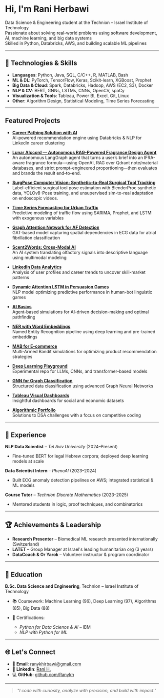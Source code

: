 # Hi, I'm Rani Herbawi

 Data Science & Engineering student at the Technion – Israel Institute of Technology  
Passionate about solving real-world problems using software development, AI, machine learning, and big data systems  
Skilled in Python, Databricks, AWS, and building scalable ML pipelines  

---

## 🔧 Technologies & Skills

- **Languages**: Python, Java, SQL, C/C++, R, MATLAB, Bash
- **ML & DL**: PyTorch, TensorFlow, Keras, Scikit-learn, XGBoost, Prophet
- **Big Data & Cloud**: Spark, Databricks, Hadoop, AWS (EC2, S3), Docker
- **NLP & CV**: BERT, GNNs, LSTMs, CNNs, OpenCV, spaCy
- **Visualization & Tools**: Tableau, Power BI, Excel, Git, Linux
- **Other**: Algorithm Design, Statistical Modeling, Time Series Forecasting

---

## Featured Projects

-  **[Career Pathing Solution with AI](https://github.com/Ranykh/Career_path_with_AI_project)**  
  AI-powered recommendation engine using Databricks & NLP for LinkedIn career clustering

-  **[Lunar AIccord — Autonomous RAG-Powered Fragrance Design Agent](https://github.com/Ranykh/lunar-aiccord-agent)**  
  An autonomous LangGraph agent that turns a user’s brief into an IFRA-aware fragrance formula—using OpenAI, RAG over Qdrant note/material databases, and strict prompt-engineered proportioning—then evaluates and brands the result end-to-end.

-  **[SurgPose Computer Vision: Synthetic-to-Real Surgical Tool Tracking](https://github.com/Ranykh/computer-vision-SurgPose-sim2real)**  
  Label-efficient surgical tool pose estimation with BlenderProc synthetic data, YOLOv8-Pose training, and unsupervised sim-to-real adaptation on endoscopic videos.

-  **[Time Series Forecasting for Urban Traffic](https://github.com/Ranykh/Time_Series_Forecasting_for_Urban_Traffic)**  
  Predictive modeling of traffic flow using SARIMA, Prophet, and LSTM with exogenous variables

-  **[Graph Attention Network for AF Detection](https://github.com/Ranykh/Graph-Attention-Network-for-AF-Detection)**  
  GAT-based model capturing spatial dependencies in ECG data for atrial fibrillation classification

-  **[Scent2Words: Cross-Modal AI](https://github.com/Ranykh/Scent2Words-AI)**  
  An AI system translating olfactory signals into descriptive language using multimodal modeling

-  **[LinkedIn Data Analytics](https://github.com/Ranykh/Linkedin-Data-Analysis)**  
  Analysis of user profiles and career trends to uncover skill-market patterns

-  **[Dynamic Attention LSTM in Persuasion Games](https://github.com/Ranykh/Dynamic-Attention-based-LSTM-Predictive-Model-in-Language-based-Persuasion-Games)**  
  NLP model optimizing predictive performance in human-bot linguistic games

-  **[AI Basics](https://github.com/Ranykh/AI-Basics/tree/main)**  
  Agent-based simulations for AI-driven decision-making and optimal pathfinding

-  **[NER with Word Embeddings](https://github.com/Ranykh/NLP-Entity-Tagging-with-Word-Embeddings)**  
  Named Entity Recognition pipeline using deep learning and pre-trained embeddings

-  **[MAB for E-commerce](https://github.com/Ranykh/MAB_Electronic-Commerce-Models)**  
  Multi-Armed Bandit simulations for optimizing product recommendation strategies

-  **[Deep Learning Playground](https://github.com/Ranykh/Deep-Learning-Projects)**  
  Experimental repo for LLMs, CNNs, and transformer-based models

-  **[GNN for Graph Classification](https://github.com/Ranykh/GNN_Final_Project)**  
  Structured data classification using advanced Graph Neural Networks

-  **[Tableau Visual Dashboards](https://github.com/Ranykh/Tableau)**  
  Insightful dashboards for social and economic datasets

-  **[Algorithmic Portfolio](https://github.com/Ranykh/Data-Structures-and-Algorithms_programming-assignment)**  
  Solutions to DSA challenges with a focus on competitive coding

---

## 💼 Experience

**NLP Data Scientist** – *Tel Aviv University* (2024–Present)  
- Fine-tuned BERT for legal Hebrew corpora; deployed deep learning models at scale  

**Data Scientist Intern** – *PhenoAI* (2023–2024)  
- Built ECG anomaly detection pipelines on AWS; integrated statistical & ML models  

**Course Tutor** – *Technion Discrete Mathematics* (2023–2025)  
- Mentored students in logic, proof techniques, and combinatorics

---

## 🏆 Achievements & Leadership

-  **Research Presenter** – Biomedical ML research presented internationally (Switzerland)
-  **LATET** – Group Manager at Israel's leading humanitarian org (3 years)
-  **DataCoach & Or Yarok** – Volunteer instructor & program coordinator

---

## 📜 Education

**B.Sc. Data Science and Engineering**, Technion – Israel Institute of Technology  
- 📚 Coursework: Machine Learning (96), Deep Learning (97), Algorithms (85), Big Data (88)  

- 📜 Certifications:  
  - *Python for Data Science & AI* – IBM  
  - *NLP with Python for ML*

---

## 🌐 Let's Connect

- 📧 **Email**: [ranykhirbawi@gmail.com](mailto:ranykhirbawi@gmail.com)  
- 💼 **LinkedIn**: [Rani H.](https://www.linkedin.com/in/rani-h-51a5011a9)  
- 💻 **GitHub**: [github.com/Ranykh](https://github.com/Ranykh)

---

> *"I code with curiosity, analyze with precision, and build with impact."*

